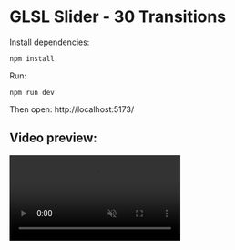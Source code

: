 # GLSL Slider - 30 Transitions

Install dependencies:
```
npm install
```

Run:
```
npm run dev
```
Then open:
http://localhost:5173/

## Video preview:

<video controls playsinline muted loop autoplay>
  <source src="public/assets/glsl-slider-preview.mp4" type="video/mp4">
</video>